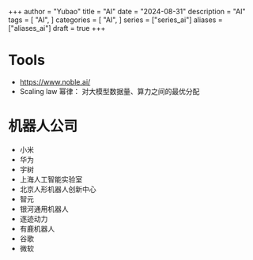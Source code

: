 +++
author = "Yubao"
title = "AI"
date = "2024-08-31"
description = "AI"
tags = [
    "AI",
]
categories = [
    "AI",
]
series = ["series_ai"]
aliases = ["aliases_ai"]
draft = true
+++

# Tools

- https://www.noble.ai/
- Scaling law 幂律： 对大模型数据量、算力之间的最优分配


# 机器人公司

- 小米
- 华为
- 宇树
- 上海人工智能实验室
- 北京人形机器人创新中心
- 智元
- 银河通用机器人
- 逐迹动力
- 有鹿机器人
- 谷歌
- 微软